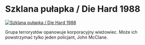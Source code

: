 Szklana pułapka / Die Hard 1988 
=============
[![Szklana pułapka / Die Hard 1988 ](http://vidos.pl/images/player.gif)](http://vidos.pl/szklana-pulapka-die-hard-1988)

 Grupa terrorystów opanowuje korporacyjny wieżowiec. Może ich powstrzymać tylko jeden policjant, John McClane.
